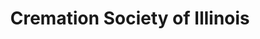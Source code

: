---
title: "Cremation Society of Illinois"
url: /rockford/cremation-society-of-illinois/
shop: funeral directors
---